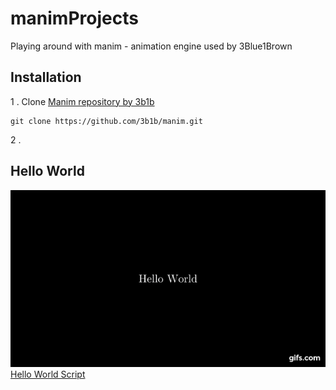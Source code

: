 # manimProjects
Playing around with manim - animation engine used by 3Blue1Brown
## Installation
1 . Clone [Manim repository by 3b1b](https://github.com/3b1b/manim) 

    git clone https://github.com/3b1b/manim.git

   
2 . 
## Hello World
![Alt Text](https://github.com/sujay-mahadik/manimProjects/blob/master/gifs/hello_world.gif)
[Hello World Script](https://github.com/sujay-mahadik/manimProjects/blob/master/scripts/hello_world.py)
<!--stackedit_data:
eyJoaXN0b3J5IjpbOTYwNDM1NTM2LDg2MzcwMzQ1Nl19
-->